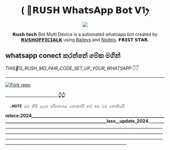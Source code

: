  

<h1 align="center"> ( 🦄𝗥𝗨𝗦𝗛 𝗪𝗵𝗮𝘁𝘀𝗔𝗽𝗽 𝗕𝗼𝘁 𝗩1ꫂ<br></h1>
<p align="center">
<img src="https://aemt.me/file/5qvNDVPOlcxX.jpg" />
</p>

   <p align="center">
𝗥𝘂𝘀𝗵 𝘁𝗲𝗰𝗵 Bot Multi Device is a automated whatsapp bot created by <a href="https://github.com/Rush-MD" target="_blank">𝗥𝗨𝗦𝗛𝗢𝗙𝗙𝗜𝗖𝗜𝗔𝗟𝗞</a> using <a href="https://github.com/adiwajshing/Baileys" target="_blank">Baileys</a> and <a href="https://github.com/nodejs" target="_blank">Nodejs</a>. 𝗙𝗥𝗜𝗦𝗧 𝗦𝗧𝗔𝗥.
</p>


## whatsapp conect කරන්නේ මේක මගින්

*THIS🎉IS_RUSH_MD_PAIR_CODE_SET_UP_YOUR_WHATSAPP👇👇*
 ____________________________________
<a href=https://replit.com/@fedehoh843/RUSH-BOT-PAIR-CODE-MADE-BY-RUSH-1 target="_blank"><img alt='Fork repo' src='https://img.shields.io/badge/Click here to get your credit js-pink?style=for-the-badge&logo=opencv&logoColor=white'/></a>

_______________________________👆👆_____


      ⚠️𝗡𝗢𝗧𝗘 ඔබ නිසි ලෙස පරිහරණය නොකරයි නම් අප වග නොකියයි 
____________relece:2024_______________________________________________________________________________________________________________lass__update_2024__________________________________________________________________________________________________________________________________________________________________________________________________________________________________________________________________________________________________________________________
